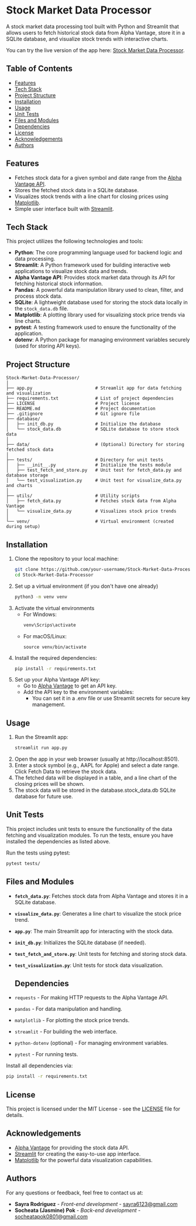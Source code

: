 # Stock Market Data Processor

A stock market data processing tool built with Python and Streamlit that allows users to fetch historical stock data from Alpha Vantage, store it in a SQLite database, and visualize stock trends with interactive charts.

You can try the live version of the app here: [Stock Market Data Processor](https://sjpok-market-visualizer.streamlit.app/).

## Table of Contents
- [Features](#features)
- [Tech Stack](#tech-stack)
- [Project Structure](#project-structure)
- [Installation](#installation)
- [Usage](#usage)
- [Unit Tests](#unit-tests)
- [Files and Modules](#files-and-modules)
- [Dependencies](#dependencies)
- [License](#license)
- [Acknowledgements](#acknowledgements)
- [Authors](#authors)

## Features

- Fetches stock data for a given symbol and date range from the [Alpha Vantage API](https://www.alphavantage.co/).
- Stores the fetched stock data in a SQLite database.
- Visualizes stock trends with a line chart for closing prices using [Matplotlib](https://matplotlib.org/).
- Simple user interface built with [Streamlit](https://streamlit.io/).

## Tech Stack

This project utilizes the following technologies and tools:

- **Python**: The core programming language used for backend logic and data processing.
- **Streamlit**: A Python framework used for building interactive web applications to visualize stock data and trends.
- **Alpha Vantage API**: Provides stock market data through its API for fetching historical stock information.
- **Pandas**: A powerful data manipulation library used to clean, filter, and process stock data.
- **SQLite**: A lightweight database used for storing the stock data locally in the `stock_data.db` file.
- **Matplotlib**: A plotting library used for visualizing stock price trends via line charts.
- **pytest**: A testing framework used to ensure the functionality of the application.
- **dotenv**: A Python package for managing environment variables securely (used for storing API keys).

## Project Structure
```plaintext
Stock-Market-Data-Processor/
│
├── app.py                        # Streamlit app for data fetching and visualization
├── requirements.txt              # List of project dependencies
├── LICENSE                       # Project license
├── README.md                     # Project documentation
├── .gitignore                    # Git ignore file
├── database/
│   ├── init_db.py                # Initialize the database
│   └── stock_data.db             # SQLite database to store stock data
│
├── data/                         # (Optional) Directory for storing fetched stock data
│
├── tests/                        # Directory for unit tests
│   ├── __init__.py               # Initialize the tests module
│   ├── test_fetch_and_store.py   # Unit test for fetch_data.py and database storage
│   └── test_visualization.py     # Unit test for visualize_data.py and charts
│
├── utils/                        # Utility scripts
│   ├── fetch_data.py             # Fetches stock data from Alpha Vantage
│   └── visualize_data.py         # Visualizes stock price trends
│
└── venv/                         # Virtual environment (created during setup)
```

## Installation

1. Clone the repository to your local machine:
   ```bash
   git clone https://github.com/your-username/Stock-Market-Data-Processor.git
   cd Stock-Market-Data-Processor
   
2. Set up a virtual environment (if you don't have one already)
   ```bash
   python3 -m venv venv
   
3. Activate the virtual environments
   - For Windows:
     ```bash
     venv\Scrips\activate
   - For macOS/Linux:
     ```
     source venv/bin/activate
4. Install the required dependencies:
   ```bash
   pip install -r requirements.txt

5. Set up your Alpha Vantage API key:
   - Go to [Alpha Vantage](https://www.alphavantage.co/) to get an API key.
   - Add the API key to the environment variables:
     - You can set it in a .env file or use Streamlit secrets for secure key management.
    
## Usage
1. Run the Streamlit app:
   ```bash
   streamlit run app.py
2. Open the app in your web browser (usually at http://localhost:8501).
3. Enter a stock symbol (e.g., AAPL for Apple) and select a date range. Click Fetch Data to retrieve the stock data.
4. The fetched data will be displayed in a table, and a line chart of the closing prices will be shown.
5. The stock data will be stored in the database.stock_data.db SQLite database for future use.

## Unit Tests

This project includes unit tests to ensure the functionality of the data fetching and visualization modules. To run the tests, ensure you have installed the dependencies as listed above.

Run the tests using pytest:
```bash
pytest tests/
```

## Files and Modules

- **`fetch_data.py`**: Fetches stock data from Alpha Vantage and stores it in a SQLite database.
- **`visualize_data.py`**: Generates a line chart to visualize the stock price trend.
- **`app.py`**: The main Streamlit app for interacting with the stock data.
- **`init_db.py`**: Initializes the SQLite database (if needed).
- **`test_fetch_and_store.py`**: Unit tests for fetching and storing stock data.
- **`test_visualization.py`**: Unit tests for stock data visualization.

  ## Dependencies

- `requests` - For making HTTP requests to the Alpha Vantage API.
- `pandas` - For data manipulation and handling.
- `matplotlib` - For plotting the stock price trends.
- `streamlit` - For building the web interface.
- `python-dotenv` (optional) - For managing environment variables.
- `pytest` - For running tests.

Install all dependencies via:

```bash
pip install -r requirements.txt
```

## License

This project is licensed under the MIT License - see the [LICENSE](LICENSE) file for details.

## Acknowledgements

- [Alpha Vantage](https://www.alphavantage.co/) for providing the stock data API.
- [Streamlit](https://streamlit.io/) for creating the easy-to-use app interface.
- [Matplotlib](https://matplotlib.org/) for the powerful data visualization capabilities.

## Authors
  For any questions or feedback, feel free to contact us at:
- **Sayra Rodriguez** - *Front-end development* - [sayra6123@gmail.com](mailto:sayra6123@gmail.com)
- **Socheata (Jasmine) Pok** - *Back-end development* - [socheatapok0801@gmail.com](mailto:socheatapok0801@gmail.com)


